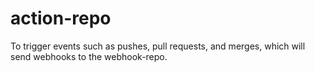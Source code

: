 # action-repo
To trigger events such as pushes, pull requests, and merges, which will send webhooks to the webhook-repo.
